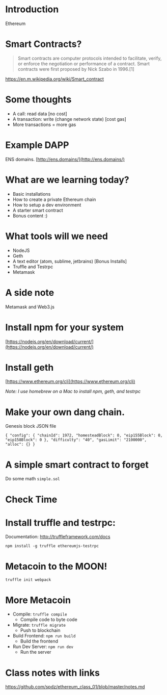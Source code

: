 # Introduction

Ethereum

# Smart Contracts?
 > Smart contracts are computer protocols intended to facilitate, 
verify, or enforce the negotiation or performance of a contract. 
Smart contracts were first proposed by Nick Szabo in 1996.[1]

https://en.m.wikipedia.org/wiki/Smart_contract

# Some thoughts

- A call: read data [no cost]
- A transaction: write (change network state) [cost gas]
- More transactions = more gas

# Example DAPP 
ENS domains.
[http://ens.domains/](http://ens.domains/)

# What are we learning today?
- Basic installations 
- How to create a private Ethereum chain 
- How to setup a dev environment 
- A starter smart contract 
- Bonus content :)

# What tools will we need
- NodeJS
- Geth
- A text editor (atom, sublime, jetbrains)
[Bonus Installs]
- Truffle and Testrpc
- Metamask

# A side note
Metamask and Web3.js

# Install npm for your system
[https://nodejs.org/en/download/current/](https://nodejs.org/en/download/current/)

# Install geth 
[https://www.ethereum.org/cli](https://www.ethereum.org/cli)

_Note: I use homebrew on a Mac to install npm, geth, and testrpc_

# Make your own dang chain.

Genesis block JSON file

`{
  "config": {
    "chainId": 1972,
    "homesteadBlock": 0,
    "eip155Block": 0,
    "eip158Block": 0
  },
  "difficulty": "40",
  "gasLimit": "2100000",
  "alloc": {}
}`

# A simple smart contract to forget
Do some math 
`simple.sol`

# Check Time

# Install truffle and testrpc:
Documentation: http://truffleframework.com/docs

`npm install -g truffle ethereumjs-testrpc`

# Metacoin to the MOON!

`truffle init webpack`

# More Metacoin
 - Compile:        `truffle compile`
   - Compile code to byte code
 - Migrate:        `truffle migrate`
   - Push to blockchain
 - Build Frontend: `npm run build`
   - Build the frontend
 - Run Dev Server: `npm run dev`
   - Run the server
   
# Class notes with links
https://github.com/spdz/ethereum_class_01/blob/master/notes.md




